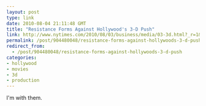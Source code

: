 ```yaml
---
layout: post
type: link
date: 2010-08-04 21:11:48 GMT
title: "Resistance Forms Against Hollywood's 3-D Push"
link: http://www.nytimes.com/2010/08/03/business/media/03-3d.html?_r=1&hpw
permalink: /post/904480048/resistance-forms-against-hollywoods-3-d-push
redirect_from: 
  - /post/904480048/resistance-forms-against-hollywoods-3-d-push
categories:
- hollywood
- movies
- 3d
- production
---
```

I'm with them.